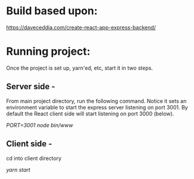 # Build based upon:
https://daveceddia.com/create-react-app-express-backend/

# Running project:
Once the project is set up, yarn'ed, etc, start it in two steps.
## Server side -
From main project directory, run the following command.  Notice it sets an environment variable to start the express server listening on port 3001.  By default the React client side will start listening on port 3000 (below).

*PORT=3001 node bin/www*

## Client side -
cd into client directory

*yarn start*
